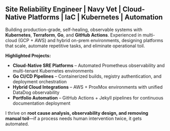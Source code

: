 ## Site Reliability Engineer | Navy Vet | Cloud-Native Platforms | IaC | Kubernetes | Automation

Building production-grade, self-healing, observable systems with **Kubernetes**, **Terraform**, **Go**, and **GitHub Actions**. Experienced in multi-cloud (GCP + AWS) and hybrid on-prem environments, designing platforms that scale, automate repetitive tasks, and eliminate operational toil.

**Highlighted Projects:**

- **Cloud-Native SRE Platforms** – Automated Prometheus observability and multi-tenant Kubernetes environments  
- **Go CI/CD Pipelines** – Containerized builds, registry authentication, and deployment orchestration  
- **Hybrid Cloud Integrations** – AWS + ProxMox environments with unified DataDog observability  
- **Portfolio Automation** – GitHub Actions + Jekyll pipelines for continuous documentation deployment  

I thrive on **root cause analysis, observability design, and removing manual toil**—if a process needs human intervention twice, it gets automated.
